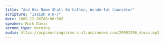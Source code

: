 ```yaml
---
title: "And His Name Shall Be Called, Wonderful Counselor"
scripture: "Isaiah 9:6-7"
date: 2009-12-06T00:00:00Z
speaker: Mark Davis
sermon_type: morning
audio: https://pcpcmorningsermons.s3.amazonaws.com/20091206_davis.mp3 
---
```



